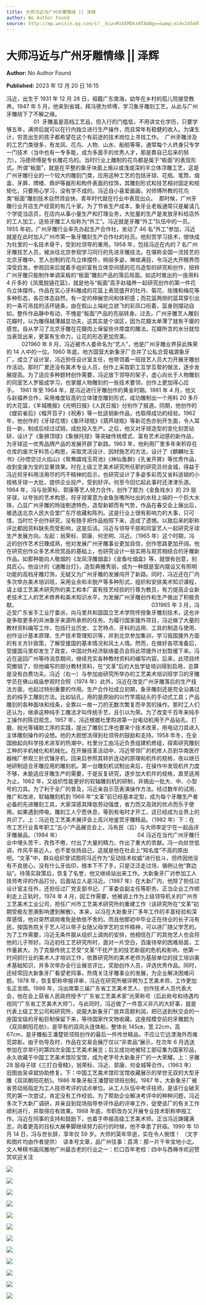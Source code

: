 ```yaml
---
title: 大师冯近与广州牙雕情缘 || 泽辉
author: No Author Found
source: http://mp.weixin.qq.com/s?__biz=MzA5MDkxNTA4Ng==&amp;mid=2454914499&amp;idx=1&amp;sn=b7dcd353546eb64706947de5aed95365&amp;chksm=87a3cda2b0d444b40b6b59ac78d792941970abe6f3af07b6616c0a8bffc9b34f71ace0d3a0b9&poc_token=HJ_Do2ejHyO-wNZGG8Q1S8FdPgy1YBBEob-nUEme
---
```


# 大师冯近与广州牙雕情缘 || 泽辉

**Author:** No Author Found

**Published:** 2023 年 12 月 20 日 16:15

冯近，出生于 1931 年 12 月 28 日，祖籍广东南海，幼年在乡村的孤儿院接受教养。1947 年 5 月，他来到省城，拜冯德为师傅，学习象牙雕刻工艺，从此与广州牙雕结下了不解之缘。                                                                                                              01  牙雕虽是高档工艺品，但入行的门槛低，不用讲文化学历，只要学够五年，满师后就可以在行内独立进行生产操作，而且常年有稳健的收入。为谋生计，穷苦出生的孩子都希望在这个有前途的技术岗位上寻找工作。  广州牙雕涉及的工艺门类很多，有龙凤、花鸟、人物、山水、船舫等等，通常每个人终身只专学一门技术（当中也有一专多能，成为多面手的优秀人才，那是靠自己后来的努力）。冯德师傅是专长雕花鸟的。当时行业上雕制的花鸟都是属于“板面”的表现形式。所谓“板面”，就是在平整的象牙块面上施以或浅或深的半立体浮雕工艺，这是广州牙雕行业的一个较大的雕刻门类，应用这种工艺的包括牙球、花瓶、笔筒、烟盒、牙屏、牌楼、鼎炉等器形和构件表面的纹饰，其雕刻形式和技艺相对固定和规矩化，只要用心学习，没有学不成的。冯近自小喜爱画画，对师傅所教的花鸟类“板面”雕刻技术自然领会快，青年时代就在行业中表现出众。  那时候，广州牙雕行业开店生产经营的有几十家。为了节省生产成本，象牙业老板通常只是雇请几个学徒当店员，在店内从事小量生产和打理业务，大批量的生产是发放牙料给店外的工人加工，这些牙雕工人俗称为“外工”。冯近就是牙雕“外工”队伍中的一员。1955 年初，广州牙雕行业率先办起生产合作社，发动了 46 名“外工”参加，冯近就是在此时加入广州市第一象牙雕刻生产合作社的社员。他刻苦学习技术，很快成为社里的一名技术骨干，受到社领导的重用。1958 年，包括冯近在内的 7 名广州牙雕技艺人员，被派往北京参观学习同行的先进牙雕技法。在堪称全国一流技艺的北京牙雕中，艺人创制的花鸟立体摆件，绚丽多姿，琳琅满目，令冯近大开眼界而深受启发。参观回来后就着手组织富有立体空间感的花鸟造型的研究和创作，扭转广州牙雕只能制作单调呆板的“板面”雕刻产品的落后局面。如这时推出的一座用料 4 斤多的《凤凰脱链花篮》，就是他与“板面”高手赵福养一起研究创作的第一件花鸟立体摆件。作品在实心牙料雕成的花篮上表现盛开的牡丹、菊花、玫瑰和梅花等多种形态，各花体态自然，有一定的伸展空间和体积感；而花篮两侧的篮耳穿引出的一条可吊挂的活环链条，由在假山上端屹立欲飞的彩凤口衔着，篮身则摆动自如，整件作品静中有动，不愧是“板面”产品的亮丽转身。过去，广州牙雕艺人雕刻花瓣时，以为雕得越薄越显功夫，这其实是个误区，因为花瓣太单薄了就有干瘪的感觉。自从学习了北京牙雕在花瓣肉上保留些许厚度的雕法，花瓣所含的水分就恰当表现出来，更富有生命力，让花的形态更加完美。                                                        021960 年 8 月，冯近被市人委命名为“艺人”，他是广州牙雕业界获此殊荣的 14 人中的一位。1960 年底，地方国营大新象牙厂合并了公私合营福源象牙厂，成立了设计室，冯近担任设计室主任，他带领着一班技艺人员大力开展牙雕创作活动。那时厂里还没有美术专业人员，创作上采取职工互学互帮的做法，逐步发展提高。为了适应多种题材创作需要，冯近放下领导的架子，虚心向长于人物雕刻的同室艺人罗振成学习，也掌握人物雕刻的一些技术要领，创作上更加得心应手。  1961 年至 1964 年，是冯近进行牙雕创作的黄金时期。1961 年 4 月，他又与赵福养合作，采用难度较高的立体镂空雕刻形式，成功雕制出一个用料 20 多斤的大花篮，《羊城晚报》《光明日报》《人民日报》分别作了报道。同期，他创作的《螳前雀后》《榴开百子》《祝寿》等一批适销新作品，也取得成功的经验。1962 年，他创作的《牙球花塔》《象环球瓶》《葫芦球瓶》等新花色亦别开生面，令人耳目一新，制成后经过试销，成批投入生产。之后，他又对牙球造型的变化刻苦钻研，设计了《象狮顶球》《象猴托球》等突破传统模式、富有艺术动感的新作品，为牙球这一优秀品牌产品的发展开辟了新路。1963 年，他利用厂里多年来积存在仓库的废次牙料苦心构思，采取灵活设计、因材施艺的方法，设计了《麒麟吐玉书》《孙悟空过火焰山》《鸳鸯嬉戏玉荷池》《神仙鱼群》《孔雀开屏》等优秀作品，收到变废为宝的显著效果。时在上级工艺美术研究所任职的研究员何金城，得益于冯近将牙料用活用尽的巧干精神的启示，也研究设计了多姿多彩而又省料适销的小规格牙球一大批，提供企业投产，受到好评。何至今回忆起此事时还津津乐道。1964 年，冯与翁荣标、郭康等艺人倾力合作，创作了题为《金鱼戏水》的 29 层牙球，以夸张的艺术构思，将牙球寓意为金鱼张嘴所吐出的水柱上端的一个巨大水珠，凸显广州牙雕的玲珑剔透特色，造型新颖而有气势，作品在春交会上展出后，被选送北京人民大会堂广东厅收藏和陈列。这是行业上很有影响力的大事，只可惜，当时忙于创作研究，没有随手把作品拍照下来，造成了遗憾。以致后来的职称评比都因资料缺失而受影响，这是后话。冯近与领导干部和同室艺人一起研究牙球生产发展方向。左起：翁荣标、郭康、何忠明、冯近。（1965 年）这个时期，冯近的创作艺术日臻成熟，他对发展广州牙雕事业更加自信，创作思路更加开阔。他在研究创作众多艺术欣赏品的基础上，也研究设计一些实用与观赏相结合的牙雕新作品。如那种能向人敬烟的《龙凤浮雕烟盒》《金鱼吐烟盒》等，就很有创意，别具匠心。他设计的《通雕台灯》，造型典雅秀丽，成为一种既是室内摆设又有照明功能的高档牙雕灯饰，无疑又为广州牙雕的发展闯开了新路。同时，冯近还在厂内多次举办美术培训班，采用业余和半脱产等多种形式，组织和安排美术知识课程，请上级工艺美术研究所的美工和本厂富有技艺经验的行尊为教员，有力提高企业新老技术工人的艺术修养和美术知识水平，为发展广州牙雕创作和生产做出了积极贡献。                                                                                         031965 年 3 月，冯近受广东省手工业厅委派，向马里共和国国立艺术学院传授象牙雕刻技术，这也许是争取更多的非洲象牙来源所承担的任务。为履行国家援外项目，冯近做了大量的教材资料编写工作，包括行业历史、工艺特点、牙料的运用、工具的制造与使用、创作设计基本原理、生产技术管理知识等，并到北京参加集训，学习我国援外方面的有关方针政策，了解受援国的基本情况和风土人情。然而，在做好各项准备后，受援国马里却发生了政变，中国对外经济联络委员会将此项援外计划暂缓下来。冯近在返回广州等待消息期间，继续充实各种教材资料的编写内容。后来，此项目终究撤销了，但他编写的部分教材资料，在“文革”后的大批学徒培训得到启用，总算是没有白费功夫。冯近（右一）与参加由研究所举办的工艺美术培训班学习的牙雕学员在佛山祖庙参观时合照（1974 年）此外，冯近在改变广州牙雕落后的生产技法方面，也起过特别重要的作用。生产合作社成立初期，象牙雕刻还是完全沿袭过去的纯手工雕刻方法。比如钻孔，用的是原始的以竹竿插钻头的手动式工具；产品雕刻的各种面块和线条，全靠以一凿一刀的无数次繁复而辛苦的操作。那时工人们还认为，继承这种纯手工雕法才叫传统手艺，且引以为荣。为了改变千百年来纯手工操作的陈旧观念，1957 年，冯近根据社里购进第一台电动机用于产品钻孔、打磨、抛光等辅助工序的实践，提出了雕刻工序也要来个技术改革，用电动刀具进入主体雕刻操作的设想。他的大胆想法得到社领导的鼓励和支持。1958 年冬，在全国掀起向科学技术进军的热潮中，社里分工由冯近负责组建机修组，探索研究雕刻工种的半机械化和机械化。在开展技革活动中，冯近带领厂的机修人员到华南医疗器械厂参观三折式镶牙机，回来后参照其转折连动的原理和机件的规格，夜以继日地研制适合牙雕应用的雕刻机。第一台雕刻机试制出来后，在操作中发现机件力度不够，未能适应牙雕生产的需要，于是反复研究，逐步加大机件的规格，直至适用为止。1962 年，又组织性能更好的软轴雕刻机的研制，并搞出一批大、中、小型号的刀具。为了利于全厂的普及，冯近亲自示范表演操作方法。经过数年的试用、推广和改进，软轴雕刻机到 1966 年“文革”前已经基本定型，成为每个牙雕生产者必备的先进雕刻工具，大家深感其降低劳动强度，省力而又高效的优点而乐于使用。如果遇到停电，雕刻工人宁愿休息，等到有电时才开工，这已经成为业界上的共识了。上：冯近在工艺美术展评会上高兴地鉴赏牙雕精品。（1982 年）下：在市工艺行业青年职工“五小”产品展览会上，冯有民（后）与大师李定宁在一起品评牙雕展品。（1984 年）                                                   04 冯近在当代广州牙雕行业中埋头苦干，孜孜不倦，付出了大量的精力，作出了重大的贡献。冯一向处世低调，作风平易近人，也不爱张扬自己，这就是他在社会上“知名度”不高的原由吧。“文革”中，群众组织曾试图将冯近作为“反动技术权威”进行批斗，但终因他没有不良居心，没有什么牙齿印，根本下不了手，只是泛泛走过场，循例让他“靠边站”。待落实政策后，恢复了名誉，他又继续站出来工作。大新象牙厂对参加工人技师考评的作品打分。后面站立人是冯近。（1987 年）在大新厂内，他除了担任过设计室主任外，还担任过厂党支部书记、厂革委会副主任等职务。正当企业工作顺利走上正轨时，1974 年 4 月，因工作需要，他被调上作为上级领导机关的广州市工艺美术工业公司，担任广州市工艺美术研究所的重建工作（该研究所在“文革”初期受极左思潮影响遭到解散）。本来，以冯在大新象牙厂多年工作的丰富经验和深厚感情，他对突然调岗难免是依依不舍的。而且他那初中毕业正在待业的长子冯有民，按国务院关于艺人可以带子女随父母学艺的文件精神，可以进厂随父学艺的。为了工作需要，冯近无条件服从组织上调岗的安排，他相信在厂的其他艺人也会将他的儿子带好。冯近初任工艺研究所时，面对一片空白，百废待举的困难局面，工作量甚大。为了克服传统工艺受”文革“干扰产生的技艺断层的危机和影响，他第一时间抓行业的美术人才培训工作，依靠研究所的美术老师为基层单位的技工培训美术基础知识，并多次举办全行业展览评比，奖励创作人员，评选优秀作品。同时，还经常回大新象牙厂看望老同事，热情关注牙雕事业的发展，为企业解决困难问题。1978 年，恢复职称申报评审，冯近在研究所被评聘为工艺美术师，工作更加名正言顺。1986 年，冯出席第三届广东省工艺美术艺人、创作技术人员代表大会，他在会上获省人民政府授予“广东省工艺美术家”光荣称号（后此称号和待遇均视同“广东省工艺美术大师”）。与此同时，冯近做了一件意义非凡的大好事，就是代表上级工艺公司和研究所，说服大新象牙厂放弃高额利润，把已送到秋交会的一座国宝级的牙船巨制保留下来，等待国家作文物收藏。这座规模空前的牙雕题为《双凤朝阳花舫》，是罕有的双凤头连体船，整体长 145㎝，宽 22cm，高 67cm，是牙雕船王潘楚钜领班创作的最后一件传世精品，不应让它远漂海外而难觅踪影。由于劝导及时，作品在交易会展厅仅以“非卖品”展示，在次年 6 月选送参加在京举行的第四次全国工艺美术展览；后又成功地被轻工部征集为国家珍品，永久收藏于中国工艺美术馆珍宝馆，成为老字号大新象牙厂的一大荣耀。上：牙雕 28 层母子球《三打白骨精》，翁荣标、冯近、郭康、何金城等合作。（1963 年）旧图由吴卓斌协助修复。下：中国工艺美术馆珍宝馆收藏展示的举世无双的大型牙雕《双凤朝阳花舫》。1986 年象牙船王潘楚钜领班创制。1987 年，大新象牙厂被省劳动局指定为工人技师考评的试点单位。从工人队伍中考评技师，是该行业破天荒的第一次尝试，肯定没有工作经验。为了帮助企业解决考评中的种种问题，冯近多次下大新厂调研，并亲自到现场指导参评作品的评审工作，促使该厂的有关工作顺利进行，并取得应有效果。1988 年底，市职改办又开展专业技术职称申报工作。冯近在同事的支持和鼓励下，也着手申报高级工艺美术师。正当冯近踌躇满志，向着更高的目标大展拳脚继续努力前行的时候，他不幸患了肝癌。1990 年 10 月 14 日，冯与世长辞，享年仅 59 岁。大师的英年早逝，实在令人惋惜！ （文字和图片均由作者提供）  读本号文章，品广州往事：荔湾：那一片千年宝地小北，文人琴棋书画风雅地广州最古老的行业之一：栏口百年老校：四中与西禅寺欢迎赞赏欢迎关注

![](https://mmbiz.qpic.cn/mmbiz_jpg/PJWG74pLsMY4GKvJJO9M8JRHeJ3ArlxZzm1dnTrc9bwbBamytMPjvXjUzxcVEtx0IPm0ibMYh8ydRLa1899P81g/640)

![](https://mmbiz.qpic.cn/mmbiz_png/PJWG74pLsMY4GKvJJO9M8JRHeJ3ArlxZSe2p00UYcZsQNvCV5vtm2DKsgdbjic9HssqenBN4aHcNlKyomstziacQ/640)

![](https://mmbiz.qpic.cn/mmbiz_jpg/PJWG74pLsMY4GKvJJO9M8JRHeJ3ArlxZFLT9Q2XiaqJqc6FASaCqzo6ZucFZX1ibN59K8JcicZwYa5NxxATFMZf7w/640)

![](https://mmbiz.qpic.cn/mmbiz_jpg/PJWG74pLsMY4GKvJJO9M8JRHeJ3ArlxZFIB96v5ZWO1qKucZ3aHQ73GEanjwSnLnB6fdLPPeX6JFmqribCVDjBg/640)

![](https://mmbiz.qpic.cn/mmbiz_jpg/PJWG74pLsMY4GKvJJO9M8JRHeJ3ArlxZPIZFLkBEbic8XLt1OQ5njuKjI3RiatFAacy27HOzDAemoLlgCXkjWohA/640)

![](https://mmbiz.qpic.cn/mmbiz_jpg/PJWG74pLsMY4GKvJJO9M8JRHeJ3ArlxZr1Qt9UbEoXMPVvlSkZpTdWbaF5G1PEmiclq2uqzEht4sUPpnJNtSxlg/640)

![](https://mmbiz.qpic.cn/mmbiz_png/PJWG74pLsMY4GKvJJO9M8JRHeJ3ArlxZSe2p00UYcZsQNvCV5vtm2DKsgdbjic9HssqenBN4aHcNlKyomstziacQ/640)

![](https://mmbiz.qpic.cn/mmbiz_jpg/PJWG74pLsMY4GKvJJO9M8JRHeJ3ArlxZ9Gw8ISV5svm9xUQsst7rhIvvaeDNt8qTYeLPiasPlRFt4SbQjpepqvA/640)

![](https://mmbiz.qpic.cn/mmbiz_jpg/PJWG74pLsMY4GKvJJO9M8JRHeJ3ArlxZwqrTx3oCM5Wd2To9FLKtNOGNMQVEYDgAgMXpoglEzoeGuibTzxgKdBQ/640)

![](https://mmbiz.qpic.cn/mmbiz_jpg/PJWG74pLsMY4GKvJJO9M8JRHeJ3ArlxZZvCzicWWtbSCqWCVHXbQJHFSic7qudOjdQnpY384ZHA078ibX5pAveqiaw/640)

![](https://mmbiz.qpic.cn/mmbiz_gif/fgnkxfGnnkS1Lbic0T0Bgibp0J1vhQJ7rCaUWCiccY1he4tZib7iaUCqhy7pzH0y3u4FVQN7whcwrajK9jicg3BgjF1Q/640?wx_fmt=gif&wxfrom=5&wx_lazy=1)

![](https://mmbiz.qpic.cn/mmbiz_jpg/PJWG74pLsMaozLudXOzRblBbJLge0Cicrs08tBnq19cGoN0iacXkFnwOiaiaricDicxGzQZsSSZJMHYB9G7FUAlqCzvw/640?wxfrom=5&wx_lazy=1&wx_co=1&wx_fmt=jpeg)
